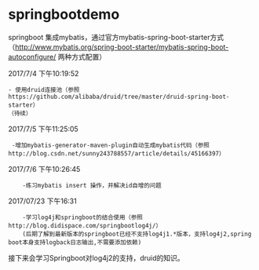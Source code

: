 # springbootdemo

springboot 集成mybatis，通过官方mybatis-spring-boot-starter方式（http://www.mybatis.org/spring-boot-starter/mybatis-spring-boot-autoconfigure/   两种方式配置）

2017/7/4 下午10:19:52 
    
    - 使用druid连接池（参照https://github.com/alibaba/druid/tree/master/druid-spring-boot-starter）
    （待续）
2017/7/5 下午11:25:05
     
     -增加mybatis-generator-maven-plugin自动生成mybatis代码（参照http://blog.csdn.net/sunny243788557/article/details/45166397）
2017/7/6 下午10:26:45

        -练习mybatis insert 操作，并解决id自增的问题
2017/07/23 下午16:31
        
        -学习log4j和springboot的结合使用（参照http://blog.didispace.com/springbootlog4j/）
        (后期了解到最新版本的springboot已经不支持log4j1.*版本，支持log4j2,spring boot本身支持logback日志输出,不需要添加依赖)
        
   接下来会学习Springboot对log4j2的支持，druid的知识。